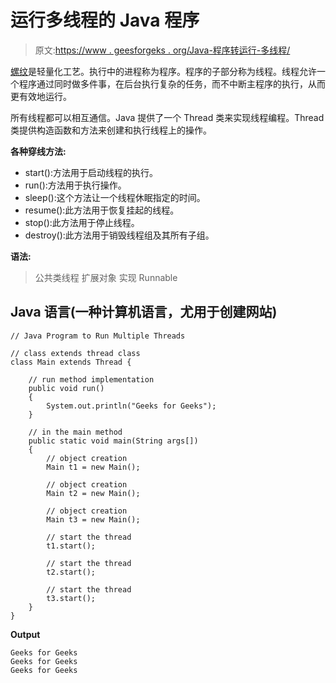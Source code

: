 # 运行多线程的 Java 程序

> 原文:[https://www . geesforgeks . org/Java-程序转运行-多线程/](https://www.geeksforgeeks.org/java-program-to-run-multiple-threads/)

[螺纹](https://www.geeksforgeeks.org/java-lang-thread-class-java/)是轻量化工艺。执行中的进程称为程序。程序的子部分称为线程。线程允许一个程序通过同时做多件事，在后台执行复杂的任务，而不中断主程序的执行，从而更有效地运行。

所有线程都可以相互通信。Java 提供了一个 Thread 类来实现线程编程。Thread 类提供构造函数和方法来创建和执行线程上的操作。

**各种穿线方法:**

*   start():方法用于启动线程的执行。
*   run():方法用于执行操作。
*   sleep():这个方法让一个线程休眠指定的时间。
*   resume():此方法用于恢复挂起的线程。
*   stop():此方法用于停止线程。
*   destroy():此方法用于销毁线程组及其所有子组。

**语法:**

> 公共类线程
> 扩展对象
> 实现 Runnable

## Java 语言(一种计算机语言，尤用于创建网站)

```
// Java Program to Run Multiple Threads

// class extends thread class
class Main extends Thread {

    // run method implementation
    public void run()
    {
        System.out.println("Geeks for Geeks");
    }

    // in the main method
    public static void main(String args[])
    {
        // object creation
        Main t1 = new Main();

        // object creation
        Main t2 = new Main();

        // object creation
        Main t3 = new Main();

        // start the thread
        t1.start();

        // start the thread
        t2.start();

        // start the thread
        t3.start();
    }
}
```

**Output**

```
Geeks for Geeks
Geeks for Geeks
Geeks for Geeks
```